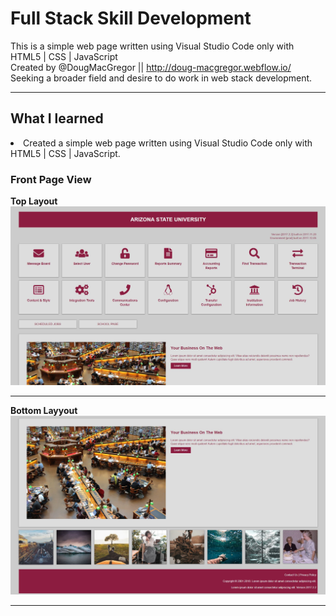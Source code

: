 # Full Stack Skill Development
This is a simple web page written using Visual Studio Code only with HTML5 | CSS | JavaScript<br>
Created by @DougMacGregor || http://doug-macgregor.webflow.io/<br>
Seeking a broader field and desire to do work in web stack development.

<hr>

## What I learned
<li>Created a simple web page written using Visual Studio Code only with HTML5 | CSS | JavaScript.</li>

### Front Page View
<b>Top Layout</b><br>
![java-code](https://raw.githubusercontent.com/SEDoug/web_template/master/img/page-1.JPG)<hr>
<b>Bottom Layyout</b><br>
![java-code](https://raw.githubusercontent.com/SEDoug/web_template/master/img/page-2.JPG)<hr>
